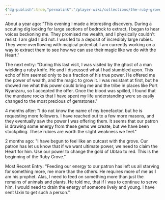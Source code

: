 ```yaml
---
{"dg-publish":true,"permalink":"/player-wiki/collections/the-ruby-grove/","noteIcon":""}
---
```


About a year ago: 
"This evening I made a interesting discovery. During a scouting dig looking for large sections of bedrock to extract, I began to hear voices beckoning me. They promised me wealth, and I physically couldn't resist. I am glad I did not. I was led to a deposit of incredibly large rubies. They were overflowing with magical potential. I am currently working on a way to extract them to see how we can use their magic like we do with the Heart." 

The next entry: 
"During this last visit, I was visited by the ghost of a man wielding a ruby knife. He and I discussed what I had stumbled upon. This echo of him seemed only to be a fraction of his true power. He offered me the power of wealth, and the magic to grow it. I was resistant at first, but he showed me what this power could bring me and the tribe in places like Port Nyanzaru, so I accepted the offer. Once the blood was spilled, I found that the mundane rocks that I have spent my life understanding were so easily changed to the most precious of gemstones." 

4 months after: 
"I do not know the name of my benefactor, but he is requesting more followers. I have reached out to a few more masons, and they eventually saw the power I was offering them. It seems that our patron is drawing some energy from these gems we create, but we have been stockpiling. These rubies are worth the slight weakness we feel." 

2 months ago: 
"I have begun to feel like an outcast with the grove. Our patron has let us know that if we want ultimate power, we need to claim the Heart for him. Use our power to change the gold of Ubtao to red. This is the beginning of the Ruby Grove." 

Most Recent Entry: 
"Feeding our energy to our patron has left us all starving for something more, me more than the others. He requires more of me as I am his prophet. Alas, I need to feed on something more than just the remains of animals and plants. He told me, that if I was to continue to serve him, I would need to drain the energy of someone lively and young. I have sent Uxin to get such a person."